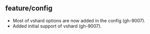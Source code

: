 ## feature/config

* Most of vshard options are now added in the config (gh-9007).
* Added initial support of vshard (gh-9007).
